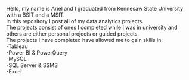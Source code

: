 Hello, my name is Ariel and I graduated from Kennesaw State University with a BSIT and a MSIT.
<br>In this repository I post all of my data analytics projects. 
<br>The projects consist of ones I completed while I was in university and others are either personal projects or guided projects.
<br>The projects I have completed have allowed me to gain skills in:
<br>  -Tableau
<br>  -Power BI & PowerQuery
<br>  -MySQL
<br>  -SQL Server & SSMS
<br>  -Excel
